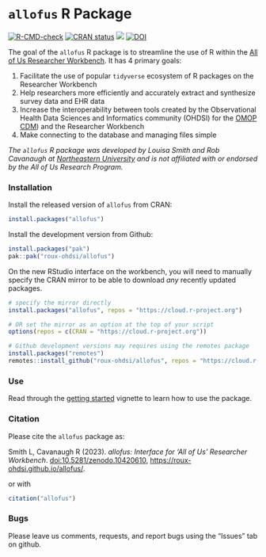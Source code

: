 
<!-- README.md is generated from README.Rmd. Please edit that file -->

# `allofus` R Package

<!-- badges: start -->

[![R-CMD-check](https://github.com/roux-ohdsi/allofus/actions/workflows/R-CMD-check.yaml/badge.svg)](https://github.com/roux-ohdsi/allofus/actions/workflows/R-CMD-check.yaml)
[![CRAN
status](https://www.r-pkg.org/badges/version/allofus)](https://CRAN.R-project.org/package=allofus)
[![](http://cranlogs.r-pkg.org/badges/grand-total/allofus)](https://cran.r-project.org/package=allofus)
[![DOI](https://zenodo.org/badge/659848534.svg)](https://zenodo.org/doi/10.5281/zenodo.10420610)

<!-- badges: end -->

The goal of the `allofus` R package is to streamline the use of R within
the [All of Us Researcher
Workbench](https://www.researchallofus.org/data-tools/workbench/). It
has 4 primary goals:

1.  Facilitate the use of popular `tidyverse` ecosystem of R packages on
    the Researcher Workbench
2.  Help researchers more efficiently and accurately extract and
    synthesize survey data and EHR data
3.  Increase the interoperability between tools created by the
    Observational Health Data Sciences and Informatics community (OHDSI)
    for the [OMOP
    CDM](https://www.researchallofus.org/faq/what-is-omop/)) and the
    Researcher Workbench
4.  Make connecting to the database and managing files simple

*The `allofus` R package was developed by Louisa Smith and Rob Cavanaugh
at [Northeastern University](https://ohdsi.northeastern.edu) and is not
affiliated with or endorsed by the All of Us Research Program.*

### Installation

Install the released version of `allofus` from CRAN:

``` r
install.packages("allofus")
```

Install the development version from Github:

``` r
install.packages("pak")
pak::pak("roux-ohdsi/allofus")
```

On the new RStudio interface on the workbench, you will need to manually
specify the CRAN mirror to be able to download *any* recently updated
packages.

``` r
# specify the mirror directly
install.packages("allofus", repos = "https://cloud.r-project.org")

# OR set the mirror as an option at the top of your script
options(repos = c(CRAN = "https://cloud.r-project.org"))

# Github development versions may requires using the remotes package
install.packages("remotes")
remotes::install_github("roux-ohdsi/allofus", repos = "https://cloud.r-project.org")
```

### Use

Read through the [getting
started](https://roux-ohdsi.github.io/allofus/vignettes/allofus.html)
vignette to learn how to use the package.

### Citation

Please cite the `allofus` package as:

<p>
Smith L, Cavanaugh R (2023). <em>allofus: Interface for ‘All of Us’
Researcher Workbench</em>.
<a href="https://doi.org/10.5281/zenodo.10420610">doi:10.5281/zenodo.10420610</a>,
<a href="https://roux-ohdsi.github.io/allofus/">https://roux-ohdsi.github.io/allofus/</a>.
</p>

or with

``` r
citation("allofus")
```

### Bugs

Please leave us comments, requests, and report bugs using the “Issues”
tab on github.
